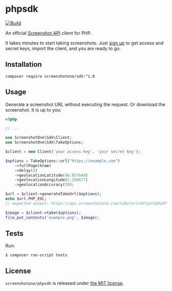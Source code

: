 # phpsdk

[![Build](https://github.com/screenshotone/phpsdk/actions/workflows/build.yml/badge.svg?branch=main)](https://github.com/screenshotone/phpsdk/actions/workflows/build.yml)

An official [Screenshot API](https://screenshotone.com/) client for PHP. 

It takes minutes to start taking screenshots. Just [sign up](https://screenshotone.com/) to get access and secret keys, import the client, and you are ready to go. 

## Installation

```shell
composer require screenshotone/sdk:^1.0
```

## Usage

Generate a screenshot URL without executing the request. Or download the screenshot. It is up to you: 
```php
<?php 

// ...

use ScreenshotOne\Sdk\Client;
use ScreenshotOne\Sdk\TakeOptions;

$client = new Client('your access key', 'your secret key');

$options = TakeOptions::url("https://example.com")
    ->fullPage(true)
    ->delay(2)
    ->geolocationLatitude(48.857648)
    ->geolocationLongitude(2.294677)
    ->geolocationAccuracy(50);

$url = $client->generateTakeUrl($options);
echo $url.PHP_EOL;
// expected output: https://api.screenshotone.com/take?url=https%3A%2F%2Fexample.com...

$image = $client->take($options);
file_put_contents('example.png', $image);
```

## Tests 

Run: 
```
$ composer run-script tests
```

## License 

`screenshotone/phpsdk` is released under [the MIT license](LICENSE).
